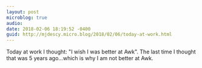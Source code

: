 ```yaml
---
layout: post
microblog: true
audio: 
date: 2018-02-06 18:19:52 -0400
guid: http://mjdescy.micro.blog/2018/02/06/today-at-work.html
---
```

Today at work I thought: "I wish I was better at Awk". The last time I thought that was 5 years ago…which is why I am not better at Awk. 
